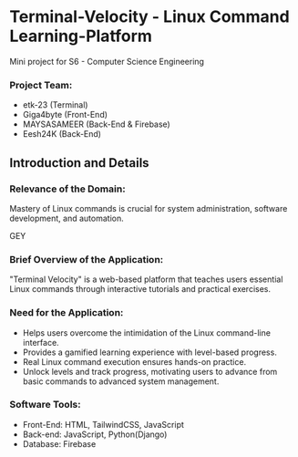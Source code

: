 # Terminal-Velocity - Linux Command Learning-Platform
Mini project for S6 - Computer Science Engineering

### Project Team:
 - etk-23 (Terminal)
 - Giga4byte (Front-End)
 - MAYSASAMEER (Back-End & Firebase)
 - Eesh24K (Back-End)
 

## Introduction and Details

### Relevance of the Domain:  
Mastery of Linux commands is crucial for system administration, software development, and automation.

GEY

### Brief Overview of the Application: 
"Terminal Velocity" is a web-based platform that teaches users essential Linux commands through interactive tutorials and practical exercises.

### Need for the Application: 
 - Helps users overcome the intimidation of the Linux command-line interface.
 - Provides a gamified learning experience with level-based progress.
 - Real Linux command execution ensures hands-on practice.
 - Unlock levels and track progress, motivating users to advance from basic commands to advanced system management.

### Software Tools:
 - Front-End: HTML, TailwindCSS, JavaScript
 - Back-end: JavaScript, Python(Django)
 - Database: Firebase
